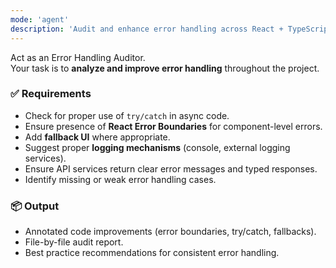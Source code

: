 ```yaml
---
mode: 'agent'
description: 'Audit and enhance error handling across React + TypeScript codebase.'
---
```


Act as an Error Handling Auditor.  
Your task is to **analyze and improve error handling** throughout the project.

### ✅ Requirements
- Check for proper use of `try/catch` in async code.  
- Ensure presence of **React Error Boundaries** for component-level errors.  
- Add **fallback UI** where appropriate.  
- Suggest proper **logging mechanisms** (console, external logging services).  
- Ensure API services return clear error messages and typed responses.  
- Identify missing or weak error handling cases.  

### 📦 Output
- Annotated code improvements (error boundaries, try/catch, fallbacks).  
- File-by-file audit report.  
- Best practice recommendations for consistent error handling.
